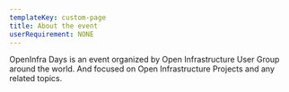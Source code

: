 ```yaml
---
templateKey: custom-page
title: About the event
userRequirement: NONE
---
```

OpenInfra Days is an event organized by Open Infrastructure User Group around the world. And focused on Open Infrastructure Projects and any related topics.